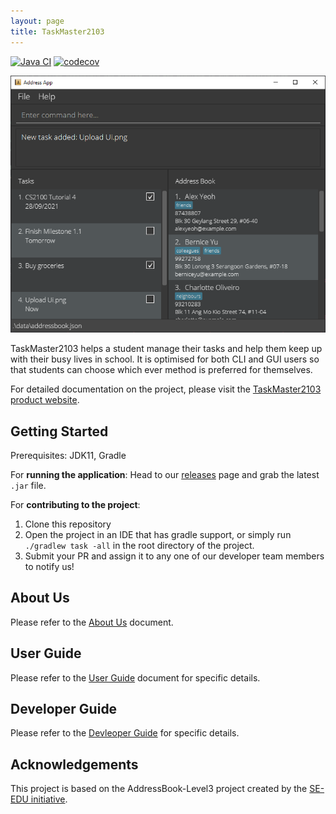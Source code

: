```yaml
---
layout: page
title: TaskMaster2103
---
```


[![Java CI](https://github.com/AY2122S1-CS2103-F09-2/tp/actions/workflows/gradle.yml/badge.svg)](https://github.com/AY2122S1-CS2103-F09-2/tp/actions/workflows/gradle.yml)
[![codecov](https://codecov.io/gh/AY2122S1-CS2103-F09-2/tp/branch/master/graph/badge.svg?token=N3P0ba1qaC)](https://codecov.io/gh/AY2122S1-CS2103-F09-2/tp)

![Ui](images/Ui.png)

TaskMaster2103 helps a student manage their tasks and help them keep up with their busy lives in school. It is optimised for both CLI and GUI users so that students can choose which ever method is preferred for themselves.

For detailed documentation on the project, please visit the [TaskMaster2103 product website](https://ay2122s1-cs2103-f09-2.github.io/tp/).

## Getting Started

Prerequisites: JDK11, Gradle

For **running the application**: Head to our [releases](https://github.com/AY2122S1-CS2103-F09-2/tp/releases) page and grab the latest `.jar` file.

For **contributing to the project**:

1. Clone this repository
2. Open the project in an IDE that has gradle support, or simply run `./gradlew task -all` in the root directory of the project.
3. Submit your PR and assign it to any one of our developer team members to notify us!

## About Us

Please refer to the [About Us](https://github.com/AY2122S1-CS2103-F09-2/tp/blob/master/docs/AboutUs.md) document.  

## User Guide

Please refer to the [User Guide](https://github.com/AY2122S1-CS2103-F09-2/tp/blob/master/docs/UserGuide.md) document for specific details.

## Developer Guide

Please refer to the [Devleoper Guide](https://github.com/AY2122S1-CS2103-F09-2/tp/blob/master/docs/UserGuide.md) for specific details.

## Acknowledgements

This project is based on the AddressBook-Level3 project created by the [SE-EDU initiative](https://se-education.org).
